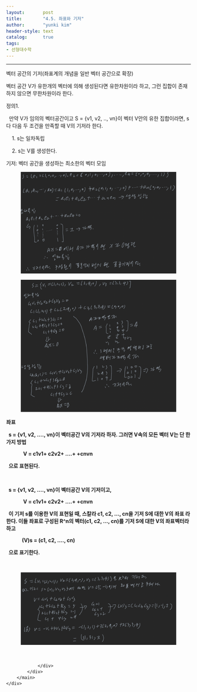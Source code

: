 ```yaml
---
layout:       post
title:        "4.5. 좌표와 기저"
author:       "yunki kim"
header-style: text
catalog:      true
tags: 
- 선형대수학
---
```


<head></head>
<body id="tt-body-page" class="">
<div id="wrap" class="wrap-right">
    <div id="container">
        <main class="main ">
            <div class="area-main">
                <div class="area-view">
                    <div class="article-header"></div>
                    <hr>
                    <div class="article-view">
                        <div class="contents_style">
                            <p>벡터 공간의 기저(좌표계의 개념을 일반 벡터 공간으로 확장)</p>
<p>벡터 공간 V가 유한개의 벡터에 의해 생성된다면 유한차원이라 하고, 그런 집합이 존재하지 않으면 무한차원이라 한다.&nbsp;</p>
<p>정의1.</p>
<p>&nbsp; 만약 V가 임의의 벡터공간이고 S = {v1, v2, .., vn}이 벡터 V안의 유한 집합이라면, s다 다음 두 조건을 만족할 때 V의 기저라 한다.</p>
<p>&nbsp; &nbsp; 1. s는 일차독립</p>
<p>&nbsp; &nbsp; 2. s는 V를 생성한다.&nbsp;</p>
<p>기저: 벡터 공간을 생성하는 최소한의 벡터 모임&nbsp;</p>
<p></p><figure class="imageblock alignCenter" data-origin-width="0" data-origin-height="0" width="675" height="NaN" data-ke-mobilestyle="widthContent">
    <span data-lightbox="lightbox">
        <img src="/img/NC41LiDsooztkZzsmYAg6riw7KCA/img.png" data-origin-width="0" data-origin-height="0" width="675" height="NaN" data-ke-mobilestyle="widthContent">
    </span>
    <figcaption></figcaption>
</figure><figure class="imageblock alignCenter" data-origin-width="0" data-origin-height="0" width="621" height="NaN" data-ke-mobilestyle="widthContent">
    <span data-lightbox="lightbox">
        <img src="/img/NC41LiDsooztkZzsmYAg6riw7KCA/img_1.png" data-origin-width="0" data-origin-height="0" width="621" height="NaN" data-ke-mobilestyle="widthContent">
    </span>
    <figcaption></figcaption>
</figure><p></p>
<p><b>좌표</b></p>
<p><b>&nbsp; s = {v1, v2, ...., vn}이 벡터공간 V의 기저라 하자. 그러면 V속의 모든 벡터 V는 단 한가지 방법</b></p>
<p><b>&nbsp; &nbsp; &nbsp; &nbsp; &nbsp; &nbsp; &nbsp; V = c1v1+ c2v2+ ....+ +cnvn</b></p>
<p><b>&nbsp; 으로 표현된다.</b></p>
<p>&nbsp;&nbsp;</p>
<p><b>&nbsp; s = {v1, v2, ...., vn}이 벡터공간 V의 기저이고,</b></p>
<p><b><b>&nbsp; &nbsp; &nbsp; &nbsp; &nbsp; &nbsp; &nbsp; V = c1v1+ c2v2+ ....+ +cnvn</b></b></p>
<p><b><b>&nbsp; 이 기저 s를 이용한 V의 표현일 때, 스칼라 c1, c2, ..., cn을 기저 S에 대한 V의 좌표 라 한다. 이들 좌표로 구성된 R^n의 벡터(c1, c2, ..., cn)를 기저 S에 대한 V의 좌표벡터라 하고 </b></b></p>
<p><b><b>&nbsp; &nbsp; &nbsp; &nbsp; &nbsp; &nbsp; &nbsp;(V)s = (c1, c2, ...., cn)</b></b></p>
<p><b><b>&nbsp; 으로 표기한다.</b></b></p>
<p>&nbsp;</p>
<p></p><figure class="imageblock alignCenter" data-origin-width="0" data-origin-height="0" data-ke-mobilestyle="widthContent">
    <span data-lightbox="lightbox">
        <img src="/img/NC41LiDsooztkZzsmYAg6riw7KCA/img_2.png" data-origin-width="0" data-origin-height="0" data-ke-mobilestyle="widthContent">
    </span>
    <figcaption></figcaption>
</figure><p></p>
                        </div>
                        <br>
                        <div class="tags"></div>
                    </div>
                    
                </div>
            </div>
        </main>
    </div>
</div>


</body>